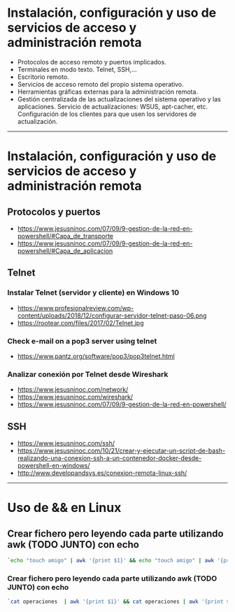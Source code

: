 # Instalación, configuración y uso de servicios de acceso y administración remota
- Protocolos de acceso remoto y puertos implicados.
- Terminales en modo texto. Telnet, SSH,…
- Escritorio remoto.
- Servicios de acceso remoto del propio sistema operativo.
- Herramientas gráficas externas para la administración remota.
- Gestión centralizada de las actualizaciones del sistema operativo y las aplicaciones. Servicio de actualizaciones: WSUS, apt-cacher, etc. Configuración de los clientes para que usen los servidores de actualización. 

------------------

# Instalación, configuración y uso de servicios de acceso y administración remota
## Protocolos y puertos
* https://www.jesusninoc.com/07/09/9-gestion-de-la-red-en-powershell/#Capa_de_transporte
* https://www.jesusninoc.com/07/09/9-gestion-de-la-red-en-powershell/#Capa_de_aplicacion
## Telnet
### Instalar Telnet (servidor y cliente) en Windows 10
* https://www.profesionalreview.com/wp-content/uploads/2018/12/configurar-servidor-telnet-paso-06.png
* https://rootear.com/files/2017/02/Telnet.jpg
### Check e-mail on a pop3 server using telnet
* https://www.pantz.org/software/pop3/pop3telnet.html
### Analizar conexión por Telnet desde Wireshark
* https://www.jesusninoc.com/network/
* https://www.jesusninoc.com/wireshark/
* https://www.jesusninoc.com/07/09/9-gestion-de-la-red-en-powershell/
## SSH
* https://www.jesusninoc.com/ssh/
* https://www.jesusninoc.com/10/21/crear-y-ejecutar-un-script-de-bash-realizando-una-conexion-ssh-a-un-contenedor-docker-desde-powershell-en-windows/
* http://www.developandsys.es/conexion-remota-linux-ssh/

------------------

# Uso de && en Linux

## Crear fichero pero leyendo cada parte utilizando awk (TODO JUNTO) con echo
```Bash
`echo "touch amigo" | awk '{print $1}' && echo "touch amigo" | awk '{print $2}'`
```

### Crear fichero pero leyendo cada parte utilizando awk (TODO JUNTO) con echo
```Bash
`cat operaciones  | awk '{print $1}' && cat operaciones | awk '{print $2}'`
```
